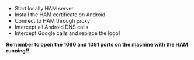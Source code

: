 
* Start locally HAM server
* Install the HAM certificate on Android
* Connect to HAM through proxy
* Intercept all Android DNS calls
* Intercept Google calls and replace the logo!

**Remember to open the 1080 and 1081 ports on the machine with the HAM running!!**
